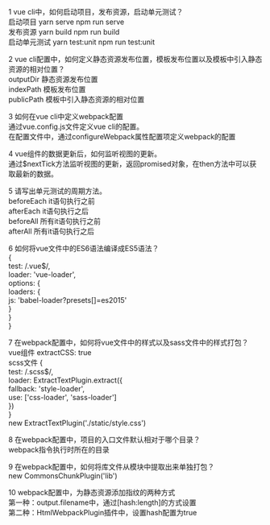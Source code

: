 1 vue cli中，如何启动项目，发布资源，启动单元测试？  
    启动项目        yarn serve          npm run serve  
    发布资源        yarn build          npm run build  
    启动单元测试    yarn test:unit      npm run test:unit  

2 vue cli配置中，如何定义静态资源发布位置，模板发布位置以及模板中引入静态资源的相对位置？  
    outputDir       静态资源发布位置  
    indexPath       模板发布位置  
    publicPath      模板中引入静态资源的相对位置  

3 如何在vue cli中定义webpack配置  
    通过vue.config.js文件定义vue cli的配置。  
    在配置文件中，通过configureWebpack属性配置项定义webpack的配置  
  
4 vue组件的数据更新后，如何监听视图的更新。  
    通过$nextTick方法监听视图的更新，返回promised对象，在then方法中可以获取最新的数据。  

5 请写出单元测试的周期方法。  
    beforeEach      it语句执行之前  
    afterEach       it语句执行之后  
    beforeAll       所有it语句执行之前  
    afterAll        所有it语句执行之后  

6 如何将vue文件中的ES6语法编译成ES5语法？  
    {  
        test: /\.vue$/,  
        loader: 'vue-loader',  
        options: {  
            loaders: {  
                js: 'babel-loader?presets[]=es2015'  
            }  
        }  
    }  

7 在webpack配置中，如何将vue文件中的样式以及sass文件中的样式打包？  
    vue组件  extractCSS: true  
    scss文件 {  
        test: /\.scss$/,  
        loader: ExtractTextPlugin.extract({  
            fallback: 'style-loader',  
            use: ['css-loader', 'sass-loader']  
        })  
    }  
    new ExtractTextPlugin('./static/style.css')  

8 在webpack配置中，项目的入口文件默认相对于哪个目录？  
    webpack指令执行时所在的目录  

9 在webpack配置中，如何将库文件从模块中提取出来单独打包？  
    new CommonsChunkPlugin('lib')  

10 webpack配置中，为静态资源添加指纹的两种方式  
    第一种：output.filename中，通过[hash:length]的方式设置  
    第二种：HtmlWebpackPlugin插件中，设置hash配置为true  
